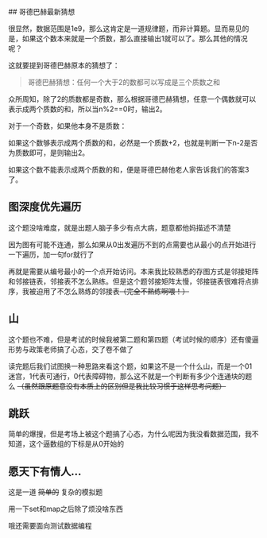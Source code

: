 ﻿﻿﻿## 哥德巴赫最新猜想

很显然，数据范围是1e9，那么这肯定是一道规律题，而非计算题。显而易见的是，如果这个数本来就是一个质数，那么直接输出1就可以了。那么其他的情况呢？

这就要提到哥德巴赫原本的猜想了：

>哥德巴赫猜想：任何一个大于2的数都可以写成是三个质数之和

众所周知，除了2的质数都是奇数，那么根据哥德巴赫猜想，任意一个偶数就可以表示成两个质数的和，所以当n%2==0时，输出2。

对于一个奇数，如果他本身不是质数：

如果这个数够表示成两个质数的和，必然是一个质数+2，也就是判断一下n-2是否为质数即可，是则输出2。

如果这个数不能表示成两个质数的和，便是哥德巴赫他老人家告诉我们的答案3了。

## 图深度优先遍历

这个题没啥难度，就是出题人脑子多少有点大病，题意都他妈描述不清楚

因为图有可能不连通，那么如果从0出发遍历不到的点需要也从最小的点开始进行一下遍历，加一句for就行了

再就是需要从编号最小的一个点开始访问。本来我比较熟悉的存图方式是邻接矩阵和邻接链表，邻接表不怎么熟练。但是这个题邻接矩阵太慢，邻接链表很难将点排序，我被迫用了不怎么熟练的邻接表~~（完全不熟练啊喂！）~~

## 山

这个题也不难，但是考试的时候我被第二题和第四题（考试时候的顺序）还有傻逼形势与政策老师搞了心态，交了卷不做了

读完题后我们试图换一种思路来看这个题，如果这不是一个什么山，而是一个01迷宫，1代表可通行，0代表障碍物，那么这不就是一个判断有多少个连通块的题么 ~~（虽然跟原题意没有本质上的区别但是我比较习惯于这样思考问题）~~ 

## 跳跃

简单的爆搜，但是考场上被这个题搞了心态，为什么呢因为我没看数据范围，我不知道，这个逼数组的下标是从0开始的

## 愿天下有情人...

这是一道 ~~简单的~~ 复杂的模拟题

用一下set和map之后除了烦没啥东西

哦还需要面向测试数据编程